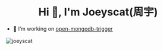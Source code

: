 <h1 align="center">Hi 👋, I'm Joeyscat(周宇)</h1>


- 🌱 I’m working on [open-mongodb-trigger](https://github.com/Joeyscat/open-mongodb-trigger)



<p>&nbsp;<img align="center" src="https://github-readme-stats.vercel.app/api?username=joeyscat&show_icons=true&locale=en" alt="joeyscat" /></p>

